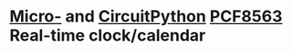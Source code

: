 [Micro-](https://github.com/micropython/micropython) and [CircuitPython](https://github.com/adafruit/circuitpython) [PCF8563](https://www.nxp.com/docs/en/data-sheet/PCF8563.pdf) Real-time clock/calendar
=========================================================
